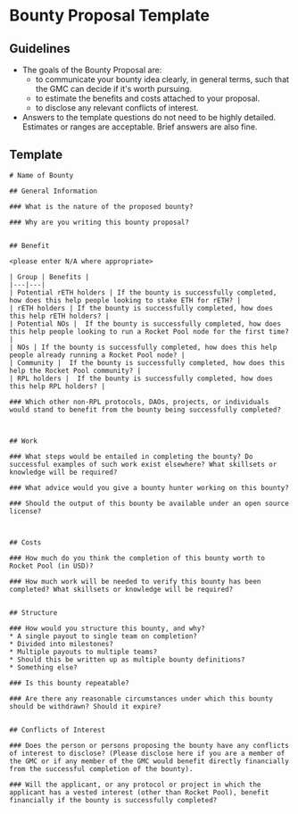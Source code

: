 # Bounty Proposal Template

## Guidelines
* The goals of the Bounty Proposal are:
  * to communicate your bounty idea clearly, in general terms, such that the GMC can decide if it's worth pursuing.
  * to estimate the benefits and costs attached to your proposal.
  * to disclose any relevant conflicts of interest.
* Answers to the template questions do not need to be highly detailed. Estimates or ranges are acceptable. Brief answers are also fine.

## Template

```
# Name of Bounty

## General Information

### What is the nature of the proposed bounty?

### Why are you writing this bounty proposal?


## Benefit

<please enter N/A where appropriate>

| Group | Benefits |
|---|---|
| Potential rETH holders | If the bounty is successfully completed, how does this help people looking to stake ETH for rETH? |
| rETH holders | If the bounty is successfully completed, how does this help rETH holders? |
| Potential NOs |  If the bounty is successfully completed, how does this help people looking to run a Rocket Pool node for the first time? |
| NOs | If the bounty is successfully completed, how does this help people already running a Rocket Pool node? |
| Community |  If the bounty is successfully completed, how does this help the Rocket Pool community? |
| RPL holders |  If the bounty is successfully completed, how does this help RPL holders? |

### Which other non-RPL protocols, DAOs, projects, or individuals would stand to benefit from the bounty being successfully completed?



## Work

### What steps would be entailed in completing the bounty? Do successful examples of such work exist elsewhere? What skillsets or knowledge will be required?

### What advice would you give a bounty hunter working on this bounty?

### Should the output of this bounty be available under an open source license?



## Costs

### How much do you think the completion of this bounty worth to Rocket Pool (in USD)?

### How much work will be needed to verify this bounty has been completed? What skillsets or knowledge will be required?


## Structure

### How would you structure this bounty, and why? 
* A single payout to single team on completion? 
* Divided into milestones? 
* Multiple payouts to multiple teams? 
* Should this be written up as multiple bounty definitions?
* Something else?

### Is this bounty repeatable?

### Are there any reasonable circumstances under which this bounty should be withdrawn? Should it expire?


## Conflicts of Interest

### Does the person or persons proposing the bounty have any conflicts of interest to disclose? (Please disclose here if you are a member of the GMC or if any member of the GMC would benefit directly financially from the successful completion of the bounty).

### Will the applicant, or any protocol or project in which the applicant has a vested interest (other than Rocket Pool), benefit financially if the bounty is successfully completed?
```